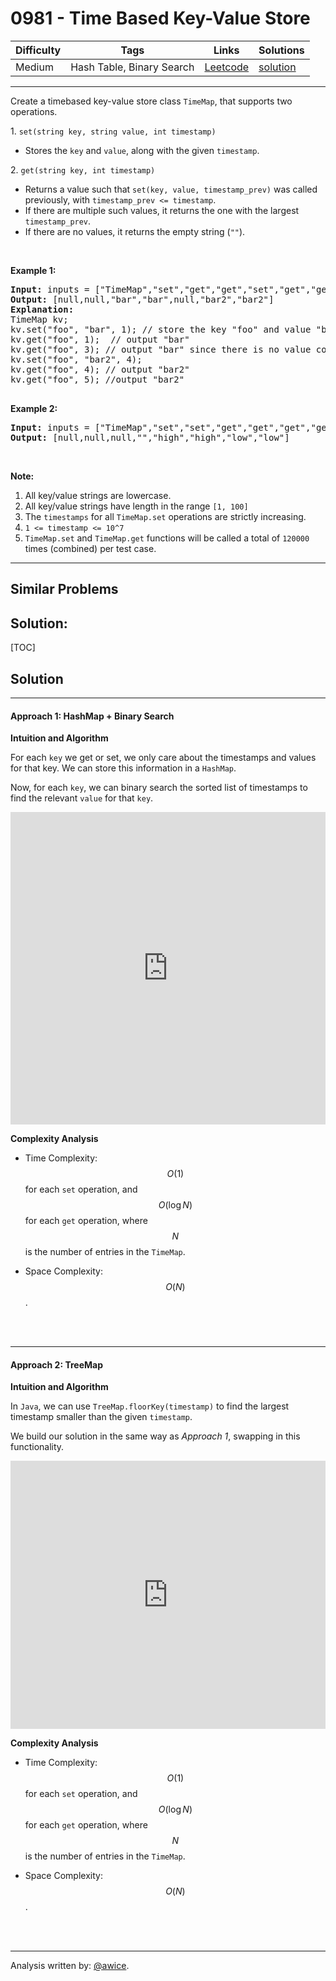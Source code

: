 # 0981 - Time Based Key-Value Store

Difficulty  | Tags | Links | Solutions
----------- | ---- | ----- | -----
Medium | Hash Table, Binary Search | [Leetcode](https://leetcode.com/problems/time-based-key-value-store) | [solution](https://leetcode.com/problems/time-based-key-value-store/solution/)


-----------

<p>Create a timebased key-value store class&nbsp;<code>TimeMap</code>, that supports two operations.</p>

<p>1. <code>set(string key, string value, int timestamp)</code></p>

<ul>
	<li>Stores the <code>key</code> and <code>value</code>, along with the given <code>timestamp</code>.</li>
</ul>

<p>2. <code>get(string key, int timestamp)</code></p>

<ul>
	<li>Returns a value such that <code>set(key, value, timestamp_prev)</code> was called previously, with <code>timestamp_prev &lt;= timestamp</code>.</li>
	<li>If there are multiple such values, it returns the one with the largest <code>timestamp_prev</code>.</li>
	<li>If there are no values, it returns the empty string (<code>&quot;&quot;</code>).</li>
</ul>

<p>&nbsp;</p>

<div>
<p><strong>Example 1:</strong></p>

<pre>
<strong>Input: </strong>inputs = <span id="example-input-1-1">[&quot;TimeMap&quot;,&quot;set&quot;,&quot;get&quot;,&quot;get&quot;,&quot;set&quot;,&quot;get&quot;,&quot;get&quot;]</span>, inputs = <span id="example-input-1-2">[[],[&quot;foo&quot;,&quot;bar&quot;,1],[&quot;foo&quot;,1],[&quot;foo&quot;,3],[&quot;foo&quot;,&quot;bar2&quot;,4],[&quot;foo&quot;,4],[&quot;foo&quot;,5]]</span>
<strong>Output: </strong><span id="example-output-1">[null,null,&quot;bar&quot;,&quot;bar&quot;,null,&quot;bar2&quot;,&quot;bar2&quot;]</span>
<strong>Explanation: </strong><span id="example-output-1">&nbsp; 
TimeMap kv; &nbsp; 
kv.set(&quot;foo&quot;, &quot;bar&quot;, 1); // store the key &quot;foo&quot; and value &quot;bar&quot; along with timestamp = 1 &nbsp; 
kv.get(&quot;foo&quot;, 1);  // output &quot;bar&quot; &nbsp; 
kv.get(&quot;foo&quot;, 3); // output &quot;bar&quot; since there is no value corresponding to foo at timestamp 3 and timestamp 2, then the only value is at timestamp 1 ie &quot;bar&quot; &nbsp; 
kv.set(&quot;foo&quot;, &quot;bar2&quot;, 4); &nbsp; 
kv.get(&quot;foo&quot;, 4); // output &quot;bar2&quot; &nbsp; 
kv.get(&quot;foo&quot;, 5); //output &quot;bar2&quot; &nbsp; 
</span>
</pre>

<div>
<p><strong>Example 2:</strong></p>

<pre>
<strong>Input: </strong>inputs = <span id="example-input-2-1">[&quot;TimeMap&quot;,&quot;set&quot;,&quot;set&quot;,&quot;get&quot;,&quot;get&quot;,&quot;get&quot;,&quot;get&quot;,&quot;get&quot;]</span>, inputs = <span id="example-input-2-2">[[],[&quot;love&quot;,&quot;high&quot;,10],[&quot;love&quot;,&quot;low&quot;,20],[&quot;love&quot;,5],[&quot;love&quot;,10],[&quot;love&quot;,15],[&quot;love&quot;,20],[&quot;love&quot;,25]]</span>
<strong>Output: </strong><span id="example-output-2">[null,null,null,&quot;&quot;,&quot;high&quot;,&quot;high&quot;,&quot;low&quot;,&quot;low&quot;]</span>
</pre>
</div>
</div>

<p>&nbsp;</p>

<p><strong>Note:</strong></p>

<ol>
	<li>All key/value strings are lowercase.</li>
	<li>All key/value strings have&nbsp;length in the range&nbsp;<code>[1, 100]</code></li>
	<li>The <code>timestamps</code> for all <code>TimeMap.set</code> operations are strictly increasing.</li>
	<li><code>1 &lt;= timestamp &lt;= 10^7</code></li>
	<li><code>TimeMap.set</code> and <code>TimeMap.get</code>&nbsp;functions will be called a total of <code>120000</code> times (combined) per test case.</li>
</ol>


-----------


## Similar Problems




## Solution:

[TOC]

## Solution
---
#### Approach 1: HashMap + Binary Search

**Intuition and Algorithm**

For each `key` we get or set, we only care about the timestamps and values for that key.  We can store this information in a `HashMap`.

Now, for each `key`, we can binary search the sorted list of timestamps to find the relevant `value` for that `key`.

<iframe src="https://leetcode.com/playground/jS7yH954/shared" frameBorder="0" width="100%" height="500" name="jS7yH954"></iframe>

**Complexity Analysis**

* Time Complexity:  $$O(1)$$ for each `set` operation, and $$O(\log N)$$ for each `get` operation, where $$N$$ is the number of entries in the `TimeMap`.

* Space Complexity:  $$O(N)$$.
<br />
<br />


---
#### Approach 2: TreeMap

**Intuition and Algorithm**

In `Java`, we can use `TreeMap.floorKey(timestamp)` to find the largest timestamp smaller than the given `timestamp`.

We build our solution in the same way as *Approach 1*, swapping in this functionality.

<iframe src="https://leetcode.com/playground/pH7WK8ph/shared" frameBorder="0" width="100%" height="429" name="pH7WK8ph"></iframe>

**Complexity Analysis**

* Time Complexity:  $$O(1)$$ for each `set` operation, and $$O(\log N)$$ for each `get` operation, where $$N$$ is the number of entries in the `TimeMap`.

* Space Complexity:  $$O(N)$$.
<br />
<br />


---
Analysis written by: [@awice](https://leetcode.com/awice).
